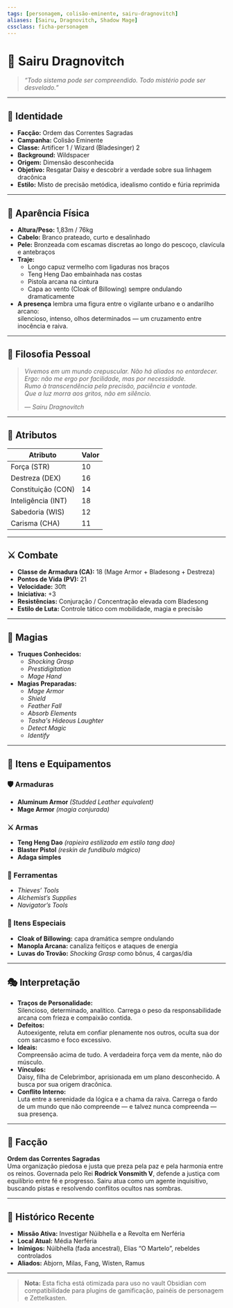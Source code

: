 ```yaml
---
tags: [personagem, colisão-eminente, sairu-dragnovitch]
aliases: [Sairu, Dragnovitch, Shadow Mage]
cssclass: ficha-personagem
---
```


# 🐉 **Sairu Dragnovitch**  
> *“Todo sistema pode ser compreendido. Todo mistério pode ser desvelado.”*

---

## 📌 Identidade

- **Facção:** Ordem das Correntes Sagradas  
- **Campanha:** Colisão Eminente  
- **Classe:** Artificer 1 / Wizard (Bladesinger) 2  
- **Background:** Wildspacer  
- **Origem:** Dimensão desconhecida  
- **Objetivo:** Resgatar Daisy e descobrir a verdade sobre sua linhagem dracônica  
- **Estilo:** Misto de precisão metódica, idealismo contido e fúria reprimida

---

## 🧬 Aparência Física

- **Altura/Peso:** 1,83m / 76kg  
- **Cabelo:** Branco prateado, curto e desalinhado  
- **Pele:** Bronzeada com escamas discretas ao longo do pescoço, clavícula e antebraços  
- **Traje:**  
  - Longo capuz vermelho com ligaduras nos braços  
  - Teng Heng Dao embainhada nas costas  
  - Pistola arcana na cintura  
  - Capa ao vento (Cloak of Billowing) sempre ondulando dramaticamente  
- **A presença** lembra uma figura entre o vigilante urbano e o andarilho arcano:  
  silencioso, intenso, olhos determinados — um cruzamento entre inocência e raiva.

---

## 🧠 Filosofia Pessoal

> *Vivemos em um mundo crepuscular. Não há aliados no entardecer.  
> Ergo: não me ergo por facilidade, mas por necessidade.  
> Rumo à transcendência pela precisão, paciência e vontade.  
> Que a luz morra aos gritos, não em silêncio.*  
>  
> — *Sairu Dragnovitch*

---

## 🎯 Atributos

| Atributo           | Valor |
| ------------------ | ----- |
| Força (STR)        | 10    |
| Destreza (DEX)     | 16    |
| Constituição (CON) | 14    |
| Inteligência (INT) | 18    |
| Sabedoria (WIS)    | 12    |
| Carisma (CHA)      | 11    |

---

## ⚔️ Combate

- **Classe de Armadura (CA):** 18 (Mage Armor + Bladesong + Destreza)
- **Pontos de Vida (PV):** 21
- **Velocidade:** 30ft
- **Iniciativa:** +3
- **Resistências:** Conjuração / Concentração elevada com Bladesong
- **Estilo de Luta:** Controle tático com mobilidade, magia e precisão

---

## 🔮 Magias

- **Truques Conhecidos:**  
  - *Shocking Grasp*  
  - *Prestidigitation*  
  - *Mage Hand*  
- **Magias Preparadas:**  
  - *Mage Armor*  
  - *Shield*  
  - *Feather Fall*  
  - *Absorb Elements*  
  - *Tasha's Hideous Laughter*  
  - *Detect Magic*  
  - *Identify*

---

## 🧪 Itens e Equipamentos

### 🛡️ Armaduras

- **Aluminum Armor** *(Studded Leather equivalent)*  
- **Mage Armor** *(magia conjurada)*  

### ⚔️ Armas

- **Teng Heng Dao** *(rapieira estilizada em estilo tang dao)*  
- **Blaster Pistol** *(reskin de fundíbulo mágico)*  
- **Adaga simples**

### 🧰 Ferramentas

- *Thieves’ Tools*  
- *Alchemist’s Supplies*  
- *Navigator’s Tools*

### 🎁 Itens Especiais

- **Cloak of Billowing:** capa dramática sempre ondulando  
- **Manopla Arcana:** canaliza feitiços e ataques de energia  
- **Luvas do Trovão:** *Shocking Grasp* como bônus, 4 cargas/dia

---

## 🎭 Interpretação

- **Traços de Personalidade:**  
  Silencioso, determinado, analítico. Carrega o peso da responsabilidade arcana com frieza e compaixão contida.  
- **Defeitos:**  
  Autoexigente, reluta em confiar plenamente nos outros, oculta sua dor com sarcasmo e foco excessivo.  
- **Ideais:**  
  Compreensão acima de tudo. A verdadeira força vem da mente, não do músculo.  
- **Vínculos:**  
  Daisy, filha de Celebrimbor, aprisionada em um plano desconhecido. A busca por sua origem dracônica.  
- **Conflito Interno:**  
  Luta entre a serenidade da lógica e a chama da raiva. Carrega o fardo de um mundo que não compreende — e talvez nunca compreenda — sua presença.

---

## 🧭 Facção

**Ordem das Correntes Sagradas**  
Uma organização piedosa e justa que preza pela paz e pela harmonia entre os reinos. Governada pelo Rei **Rodrick Vonsmith V**, defende a justiça com equilíbrio entre fé e progresso. Sairu atua como um agente inquisitivo, buscando pistas e resolvendo conflitos ocultos nas sombras.

---

## 📜 Histórico Recente

- **Missão Ativa:** Investigar Núibhella e a Revolta em Nerféria  
- **Local Atual:** Média Nerféria  
- **Inimigos:** Núibhella (fada ancestral), Elias “O Martelo”, rebeldes controlados  
- **Aliados:** Abjorn, Milas, Fang, Wisten, Ramus  

---

> **Nota:** Esta ficha está otimizada para uso no vault Obsidian com compatibilidade para plugins de gamificação, painéis de personagem e Zettelkasten.


